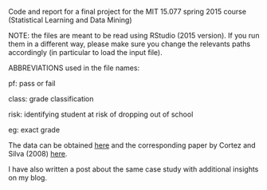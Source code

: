 Code and report for a final project for the MIT 15.077 spring 2015 course (Statistical Learning and Data Mining)

NOTE: the files are meant to be read using RStudio (2015 version). If you run them in a different way, please make sure you change the relevants paths accordingly (in particular to load the input file).

ABBREVIATIONS used in the file names:

pf: pass or fail

class: grade classification

risk: identifying student at risk of dropping out of school

eg: exact grade

The data can be obtained [here](https://archive.ics.uci.edu/ml/datasets/student+performance) and the corresponding paper by Cortez and Silva (2008) [here](http://www3.dsi.uminho.pt/pcortez/student.pdf).

I have also written a post about the same case study with additional insights on my blog.




